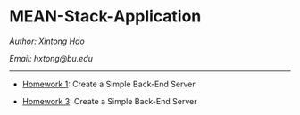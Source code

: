 # MEAN-Stack-Application

_Author: Xintong Hao_

_Email: hxtong@bu.edu_

---

* [Homework 1](https://github.com/XintongHao/MEAN-Stack-Application/tree/master/HW1): Create a Simple Back-End Server

* [Homework 3](https://github.com/XintongHao/MEAN-Stack-Application/tree/master/HW1): Create a Simple Back-End Server
